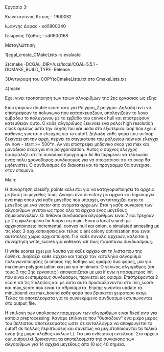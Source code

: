 Εργασία 3:

Κωνσταντινος Κιτσος - 1900082

Ιωαννης Δαρας - sdi1800040

Γεωργιος Τζαθας - sdi1600168

Μεταγλώττιση

1)cgal_create_CMakeLists -s evaluate

2)cmake -DCGAL_DIR=/usr/local/CGAL-5.5.1 -DCMAKE_BUILD_TYPE=Release .

3)Αντιγραφή του COPYtoCmakeLists.txt στο CmakeLists.txt

4)make

Εχει γινει τροποποιηση των τριων αλγοριθμων της 2ης εργασιας ως εξης:

Επιστρεφουν double score αντι για Polygon_2 polygon. Δηλαδη αντι να επιστρεφουν το πολυγωνο που κατασκευαζουν, υπολογιζουν το λογο εμβαδου το πολυγωνου με το εμβαδο του convex hull και επιστρεφουν κατευθειαν αυτο.
O καθε αλγοριθμος ξεκιναει ενα ρολοι high resolution clock αμεσως μετα την κληση του και μεσα στο εξωτερικο loop που εχει ο καθενας γινεται ο ελεγχος για το cutoff. Δηλαδη καθε φορα που το loop ξεκιναει απ την αρχη, περνει το στιγμιοτυπο του ρολογιου now και ελεγχει αν now - start >= 500*n. Αν ναι επιστρεφει μηδενικο σκορ για max και μοναδιαιο σκορ για min polygonization. Αυτος ο συχνος ελεγχος διασφαλιζει οτι το συνολικο προγραμμα δε θα περιμενει να τελειωσει ενας πολυ χρονοβορος συνδυασμος για να αποφασισει οτι το σκορ θα μηδενιστει. Ο συνδυασμος θα διακοπει και το προγραμμα θα συνεχισει στον επομενο.


Main:

Η συναρτηση classify_points καλειται για να κατηγοριοποιησει τα αρχεια με βαση το μεγεθος τους. Ανοιγει ενα directory με αρχεια και δημιουργει ενα map οπου για καθε μεγεθος που υπαρχει, αντιστοιχιζει αυτο το μεγεθος με ενα vector απο ονοματα αρχειων. Ετσι η καθε συγκριση των αλγοριθμων γινεται ως προς ολα τα αρχεια ενος μεγεθους σημειοσυνολων. Οι πιθανοι συνδυασμοι αλγοριθμων ειναι 7 και τρεχουν με 2 εμφωλευμενα for loops στη main. Ειναι ο local search με αρχικοποιησεις incremental, convex hull και onion, ο simulated annealing με τις ιδιες 3 αρχικοποιησεις και τελος ο ant colony optimization που ειναι αυτοτελης χωρις αρχικοποιηση. Για καθε συνολο αρχειων, καλειται η συναρτηση write_scores για καθεναν απ τους παραπανω συνδυασμους.

Η write scores εχει μια λουπα για καθε αρχειο απ τη λιστα που της δοθηκε. Διαβαζει καθε αρχειο και τρεχει τον καταληλο αλγοριθμο πολυγωνοποιησης (ο οποιος της δοθηκε ως ορισμα) δυο φορες, μια για maximum polygonization και μια για minimum. Ο γενικος αλγοριθμος (απ τους 3 της 2ης εργασιας ) αποφασιζεται με μια if ενω η παραμετρος init που ειναι οι επιμερους συνδυασμοι, περνιεται ως ορισμα. Επιστρεφονται 2 score απ τις 2 κλησεις και με αυτα αυτα προσαυξανονται στο min_score και max_score που ειναι τα αθροισματα. Επισης γινονται update τα min_bound και max_bound καθε φορα που βρισκεται χειροτερο σκορ. Τελος τα αποτελεσματα για το συγκεκριμενο συνδυασμο εκτυπωνονται στο output_file.

H επιλογη των υπολοιπων παρμερων των αλγοριθμων ειναι fixed αντι για καποιο preprocessing. Καναμε επιλογες που "θυσιαζουν" ενα μικρο μερος του βελτιστου αποτελεσματος ωστε σε ανταλλαγμα να αποφευγεται το cutoff σε πολλες περιπτωσεις και συνεπως να μεγιστοποιουνται τα τελικα σκορ (πχ μικρο πληθος κυκλων L). Για μια ενδεικτικη εκτελεση: Στο αρχειο our_output.txt βρισκονται τα αποτελεσματα της συγκρισης των αλγοριθμων για 14 αρχεια μεγεθους απο 10 ως 40 σημεια.
